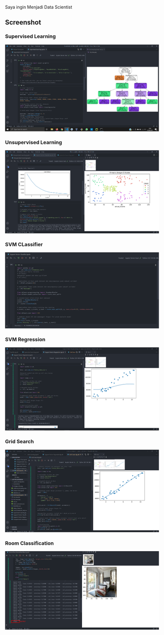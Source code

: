 Saya ingin Menjadi Data Scientist

## Screenshot

### Supervised Learning

![](Screenshot/Belajar_ML.png)

### Unsupervised Learning

![](Screenshot/Unsupervised.png)

### SVM CLassifier

![](Screenshot/SVMClassifier.png)

### SVM Regression

![](Screenshot/SVMRegression.png)

### Grid Search

![](Screenshot/GridSearch.png)

### Room Classification

![](Screenshot/RoomClassification.png)
